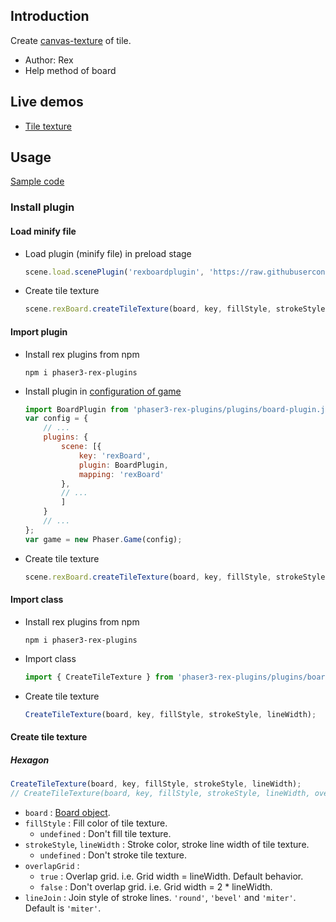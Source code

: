 ## Introduction

Create [canvas-texture](canvas-texture) of tile.

- Author: Rex
- Help method of board

## Live demos

- [Tile texture](https://codepen.io/rexrainbow/pen/LYmZZLm)

## Usage

[Sample code](https://github.com/rexrainbow/phaser3-rex-notes/tree/master/examples/board-texture)

### Install plugin

#### Load minify file

- Load plugin (minify file) in preload stage
    ```javascript
    scene.load.scenePlugin('rexboardplugin', 'https://raw.githubusercontent.com/rexrainbow/phaser3-rex-notes/master/dist/rexboardplugin.min.js', 'rexBoard', 'rexBoard');
    ```
- Create tile texture
    ```javascript
    scene.rexBoard.createTileTexture(board, key, fillStyle, strokeStyle, lineWidth);
    ```

#### Import plugin

- Install rex plugins from npm
    ```
    npm i phaser3-rex-plugins
    ```
- Install plugin in [configuration of game](game.md#configuration)
    ```javascript
    import BoardPlugin from 'phaser3-rex-plugins/plugins/board-plugin.js';
    var config = {
        // ...
        plugins: {
            scene: [{
                key: 'rexBoard',
                plugin: BoardPlugin,
                mapping: 'rexBoard'
            },
            // ...
            ]
        }
        // ...
    };
    var game = new Phaser.Game(config);
    ```
- Create tile texture
    ```javascript
    scene.rexBoard.createTileTexture(board, key, fillStyle, strokeStyle, lineWidth);
    ```

#### Import class

- Install rex plugins from npm
    ```
    npm i phaser3-rex-plugins
    ```
- Import class
    ```javascript
    import { CreateTileTexture } from 'phaser3-rex-plugins/plugins/board-components.js';
    ```
- Create tile texture
    ```javascript
    CreateTileTexture(board, key, fillStyle, strokeStyle, lineWidth);
    ```

#### Create tile texture

##### Hexagon

```javascript
CreateTileTexture(board, key, fillStyle, strokeStyle, lineWidth);
// CreateTileTexture(board, key, fillStyle, strokeStyle, lineWidth, overlapGrid, lineJoin);
```

- `board` : [Board object](board.md).
- `fillStyle` : Fill color of tile texture.
    - `undefined` : Don't fill tile texture.
- `strokeStyle`, `lineWidth` : Stroke color, stroke line width of tile texture.
    - `undefined` : Don't stroke tile texture.
- `overlapGrid` : 
    - `true` : Overlap grid. i.e. Grid width = lineWidth. Default behavior.
    - `false` : Don't overlap grid. i.e. Grid width = 2 * lineWidth.
- `lineJoin` : Join style of stroke lines. `'round'`, `'bevel'` and `'miter'`. Default is `'miter'`.
